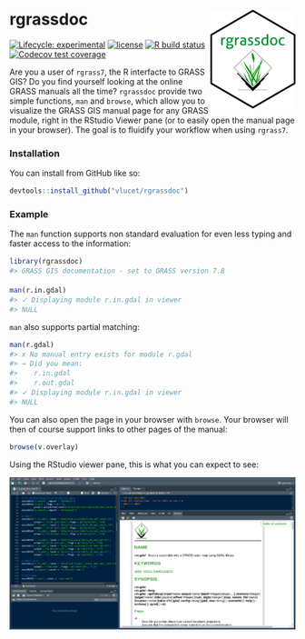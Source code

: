 
<!-- README.md is generated from README.Rmd. Please edit that file -->

# rgrassdoc <img src="man/figures/logo.png" align="right" width=150/>

<!-- badges: start -->

[![Lifecycle:
experimental](https://img.shields.io/badge/lifecycle-experimental-orange.svg)](https://www.tidyverse.org/lifecycle/#experimental)
[![license](https://img.shields.io/badge/license-MIT-yellow.svg)](https://choosealicense.com/)
[![R build
status](https://github.com/VLucet/rgrassdoc/workflows/R-CMD-check/badge.svg)](https://github.com/VLucet/rgrassdoc/actions)
[![Codecov test
coverage](https://codecov.io/gh/VLucet/rgrassdoc/branch/master/graph/badge.svg)](https://codecov.io/gh/VLucet/rgrassdoc?branch=master)
<!-- badges: end -->

Are you a user of `rgrass7`, the R interfacte to GRASS GIS? Do you find
yourself looking at the online GRASS manuals all the time? `rgrassdoc`
provide two simple functions, `man` and `browse`, which allow you to
visualize the GRASS GIS manual page for any GRASS module, right in the
RStudio Viewer pane (or to easily open the manual page in your browser).
The goal is to fluidify your workflow when using `rgrass7`.

### Installation

You can install from GitHub like so:

``` r
devtools::install_github("vlucet/rgrassdoc")
```

### Example

The `man` function supports non standard evaluation for even less typing
and faster access to the information:

``` r
library(rgrassdoc)
#> GRASS GIS documentation - set to GRASS version 7.8

man(r.in.gdal)
#> ✓ Displaying module r.in.gdal in viewer
#> NULL
```

`man` also supports partial matching:

``` r
man(r.gdal)
#> x No manual entry exists for module r.gdal
#> → Did you mean:
#>    r.in.gdal
#>    r.out.gdal
#> ✓ Displaying module r.in.gdal in viewer
#> NULL
```

You can also open the page in your browser with `browse`. Your browser
will then of course support links to other pages of the manual:

``` r
browse(v.overlay)
```

Using the RStudio viewer pane, this is what you can expect to see:

![Viewer Pane](man/figures/README-screenshot.png)
